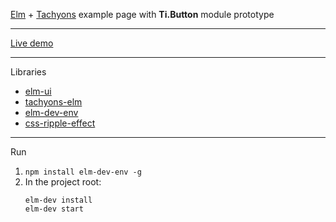 [Elm](http://elm-lang.org/) + [Tachyons](http://tachyons.io/) example page with **Ti.Button** module prototype

---

[Live demo](https://tachyons-elm-ui-example.kavik.cz/)

---

Libraries
- [elm-ui](https://github.com/gdotdesign/elm-ui)
- [tachyons-elm](https://github.com/justgage/tachyons-elm)
- [elm-dev-env](https://github.com/gdotdesign/elm-dev-env)
- [css-ripple-effect](https://github.com/mladenplavsic/css-ripple-effect)

---

Run
1. `npm install elm-dev-env -g`
2. In the project root:
    ```
    elm-dev install
    elm-dev start
    ```

